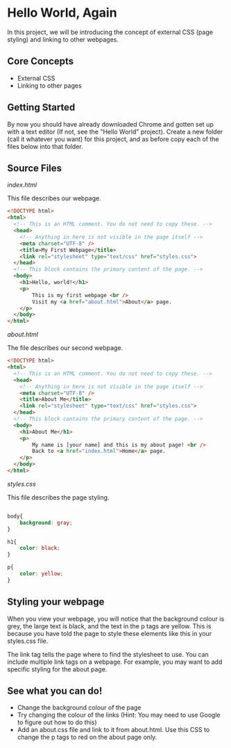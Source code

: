 # Hello World, Again

In this project, we will be introducing the concept of external CSS (page styling) and linking to other webpages.

<div class='break'></div>

## Core Concepts

  * External CSS
  * Linking to other pages

## Getting Started

By now you should have already downloaded Chrome and gotten set up with a text editor (If not, see the "Hello World" project). Create a new folder (call it whatever you want) for this project, and as before copy each of the files below into that folder.

<div class='break'></div>

## Source Files

*index.html*

This file describes our webpage.

```html
<!DOCTYPE html>
<html>
  <!-- This is an HTML comment. You do not need to copy these. -->
  <head>
	<!-- Anything in here is not visible in the page itself -->
	<meta charset="UTF-8" />
	<title>My First Webpage</title>
	<link rel="stylesheet" type="text/css" href="styles.css">
  </head>
  <!-- This block contains the primary content of the page. -->
  <body>
    <h1>Hello, world!</h1>
	<p>
		This is my first webpage <br />
		Visit my <a href="about.html">About</a> page.
	</p>
  </body>
</html>
```

*about.html*

The file describes our second webpage.

```html
<!DOCTYPE html>
<html>
  <!-- This is an HTML comment. You do not need to copy these. -->
  <head>
	<!-- Anything in here is not visible in the page itself -->
	<meta charset="UTF-8" />
	<title>About Me</title>
	<link rel="stylesheet" type="text/css" href="styles.css">
  </head>
  <!-- This block contains the primary content of the page. -->
  <body>
    <h1>About Me</h1>
	<p>
		My name is [your name] and this is my about page! <br />
		Back to <a href="index.html">Home</a> page.
	</p>
  </body>
</html>
```

*styles.css*

This file describes the page styling.

```css

body{
	background: gray;
}

h1{
	color: black;
}

p{
	color: yellow;
}

```

## Styling your webpage

When you view your webpage, you will notice that the background colour is grey, the large text is black, and the text in the p tags are yellow. This is because you have told the page to style these elements like this in your styles.css file.

The link tag tells the page where to find the stylesheet to use. You can include multiple link tags on a webpage. For example, you may want to add specific styling for the about page.

## See what you can do!

  - Change the background colour of the page
  - Try changing the colour of the links (Hint: You may need to use Google to figure out how to do this) 
  - Add an about.css file and link to it from about.html. Use this CSS to change the p tags to red on the about page only.
